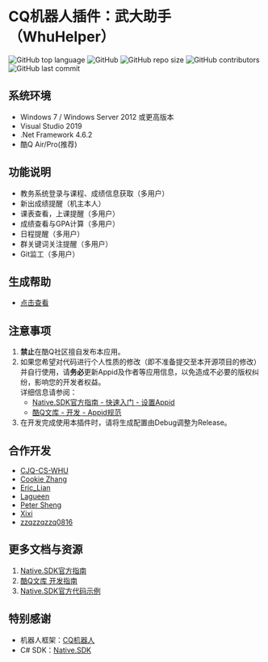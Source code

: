 # CQ机器人插件：武大助手（WhuHelper）
![GitHub top language](https://img.shields.io/github/languages/top/iSudocat/CSharpTermProject_CQApp?color=00a03e)
![GitHub](https://img.shields.io/github/license/iSudocat/CSharpTermProject_CQApp)
![GitHub repo size](https://img.shields.io/github/repo-size/iSudocat/CSharpTermProject_CQApp)
![GitHub contributors](https://img.shields.io/github/contributors/iSudocat/CSharpTermProject_CQApp?color=ffb549)
![GitHub last commit](https://img.shields.io/github/last-commit/iSudocat/CSharpTermProject_CQApp?color=ff585d)

## 系统环境
* Windows 7 / Windows Server 2012 或更高版本
* Visual Studio 2019
* .Net Framework 4.6.2
* 酷Q Air/Pro(推荐)

## 功能说明
* 教务系统登录与课程、成绩信息获取（多用户）
* 新出成绩提醒（机主本人）
* 课表查看，上课提醒（多用户）
* 成绩查看与GPA计算（多用户）
* 日程提醒（多用户）
* 群关键词关注提醒（多用户）
* Git监工（多用户）

## 生成帮助
* [点击查看](Build.md)

## 注意事项
1. **禁止**在酷Q社区擅自发布本应用。
2. 如果您希望对代码进行个人性质的修改（即不准备提交至本开源项目的修改）并自行使用，请**务必**更新Appid及作者等应用信息，以免造成不必要的版权纠纷，影响您的开发者权益。  
   详细信息请参阅：
   - [Native.SDK官方指南 - 快速入门 - 设置Appid](https://native.run/articles/01.html#%E8%AE%BE%E7%BD%AE-appid)
   - [酷Q文库 - 开发 - Appid规范](https://docs.cqp.im/dev/v9/appid/)
3. 在开发完成使用本插件时，请将生成配置由Debug调整为Release。

## 合作开发
* [CJQ-CS-WHU](https://github.com/CJQ-CS-WHU)
* [Cookie Zhang](https://github.com/Stevetich)
* [Eric_Lian](https://github.com/ExerciseBook)
* [Lagueen](https://github.com/Lagueen)
* [Peter Sheng](https://github.com/PeterSH6)
* [Xixi](https://github.com/2426837192)
* [zzqzzqzzq0816](https://github.com/zzqzzqzzq0816)

## 更多文档与资源
1. [Native.SDK官方指南](https://native.run/articles/Home.html)
2. [酷Q文库 开发指南](https://docs.cqp.im/dev/)
3. [Native.SDK官方代码示例](https://github.com/Jie2GG/Native.Framework/tree/Example)

## 特别感谢
* 机器人框架：[CQ机器人](https://cqp.cc/)
* C# SDK：[Native.SDK](https://github.com/Jie2GG/Native.Framework/tree/Final)

